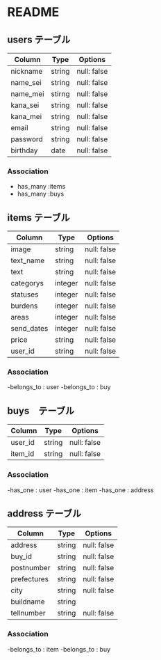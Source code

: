 # README

## users テーブル

| Column    | Type     | Options     |
| --------  | -------- | ----------- |
| nickname  | string   | null: false |
| name_sei  | string   | null: false |
| name_mei  | stirng   | null: false |
| kana_sei  | string   | null: false |
| kana_mei  | string   | null: false |
| email     | string   | null: false |
| password  | string   | null: false |
| birthday  | date     | null: false |



 ### Association
 - has_many :items
 - has_many :buys

## items テーブル

| Column    | Type      | Options     | 
| --------  | --------- | ----------- |
| image     | string    | null: false |
| text_name | string    | null: false |
| text      | string    | null: false |
| categorys | integer   | null: false |
| statuses  | integer   | null: false |
| burdens   | integer   | null: false |
| areas     | integer   | null: false |
| send_dates| integer   | null: false |
| price     | string    | null: false |
| user_id   | string    | null: false |


### Association
-belongs_to : user
-belongs_to : buy

## buys　テーブル

| Column   | Type       | Options     | 
| -------- | ---------- | ----------- |
| user_id  | string    | null: false |
| item_id  | string    | null: false | 

### Association
-has_one : user
-has_one : item
-has_one : address

## address テーブル

| Column      | Type       | Options     | 
| ----------- | ---------- | ----------- |
| address     | string     | null: false |
| buy_id      | string     | null: false |
| postnumber  | string     | null: false |
| prefectures | string     | null: false |
| city        | string     | null: false |
| buildname   | string     |             |
| tellnumber  | string     | null: false | 




### Association
 -belongs_to : item
 -belongs_to : buy
